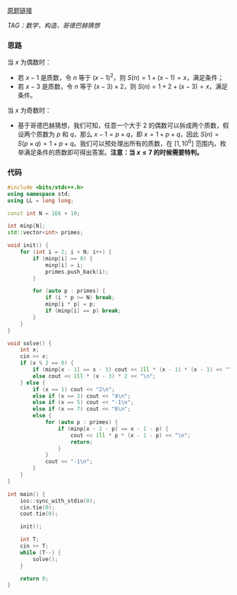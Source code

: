 [原题链接](https://ac.nowcoder.com/acm/contest/46811/I)

*TAG：数学，构造，哥德巴赫猜想*

### 思路
当 $x$ 为偶数时：

- 若 $x-1$ 是质数，令 $n$ 等于 $(x-1)^2$，则 $S(n)=1+(x-1)=x$，满足条件；
- 若 $x-3$ 是质数，令 $n$ 等于 $(x-3)\times2$，则 $S(n)=1+2+(x-3)=x$，满足条件。

当 $x$ 为奇数时：

- 基于哥德巴赫猜想，我们可知，任意一个大于 $2$ 的偶数可以拆成两个质数，假设两个质数为 $p$ 和 $q$，那么 $x-1=p+q$，即 $x=1+p+q$，因此 $S(n)=S(p\times q)=1+p+q$。我们可以预处理出所有的质数，在 $[1,10^6]$ 范围内。枚举满足条件的质数即可得出答案。**注意：当 $x\le 7$ 的时候需要特判。**

### 代码
```cpp
#include <bits/stdc++.h>
using namespace std;
using LL = long long;

const int N = 1E6 + 10;

int minp[N];
std::vector<int> primes;

void init() {
	for (int i = 2; i < N; i++) {
		if (minp[i] == 0) {
			minp[i] = i;
			primes.push_back(i);
		}

		for (auto p : primes) {
			if (i * p >= N) break;
			minp[i * p] = p;
			if (minp[i] == p) break;
		}
	}
}

void solve() {
	int x;
	cin >> x;
	if (x % 2 == 0) {
		if (minp[x - 1] == x - 1) cout << 1ll * (x - 1) * (x - 1) << "\n";
		else cout << 1ll * (x - 3) * 2 << "\n";
	} else {
		if (x == 1) cout << "2\n";
		else if (x == 3) cout << "4\n";
		else if (x == 5) cout << "-1\n";
		else if (x == 7) cout << "8\n";
		else {
			for (auto p : primes) {
				if (minp[x - 1 - p] == x - 1 - p) {
					cout << 1ll * p * (x - 1 - p) << "\n";
					return;
				}
			}
			cout << "-1\n";
		}
	}
}

int main() {
	ios::sync_with_stdio(0);
	cin.tie(0);
	cout.tie(0);

	init();

	int T;
	cin >> T;
	while (T--) {
		solve();
	}

	return 0;
}
```